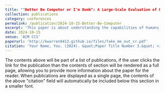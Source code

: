 ```yaml
---
title: ""Better Be Computer or I'm Dumb": A Large-Scale Evaluation of Humans as Audio Deepfake Detectors"
collection: publications
category: conferences
permalink: /publication/2024-10-15-Better-Be-Computer
excerpt: 'This paper is about understanding the capabilities of humans at detecting deepfakes and how that differs from machine learning detection'
date: 2024-10-15
venue: 'ACM CCS'
paperurl: 'http://kwarren9413.github.io/files/fake_me_out_cr.pdf'
citation: 'Your Name, You. (2024). &quot;Paper Title Number 3.&quot; <i>GitHub Journal of Bugs</i>. 1(3).'
---
```


The contents above will be part of a list of publications, if the user clicks the link for the publication than the contents of section will be rendered as a full page, allowing you to provide more information about the paper for the reader. When publications are displayed as a single page, the contents of the above "citation" field will automatically be included below this section in a smaller font.
